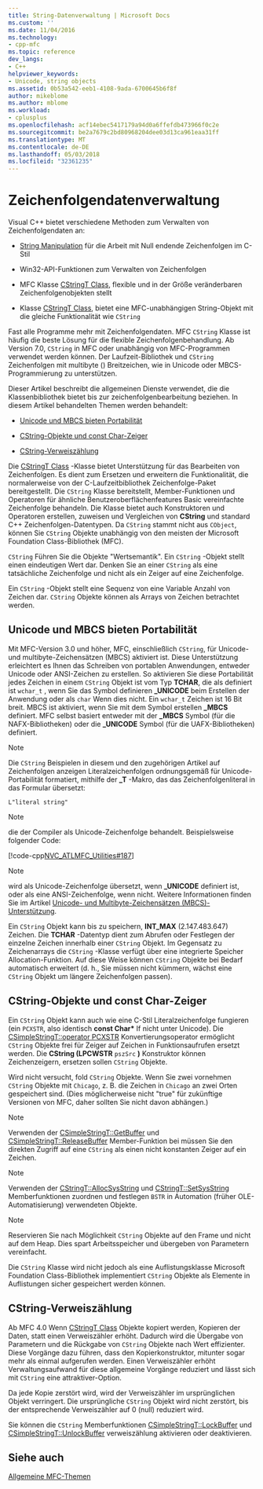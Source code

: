 ```yaml
---
title: String-Datenverwaltung | Microsoft Docs
ms.custom: ''
ms.date: 11/04/2016
ms.technology:
- cpp-mfc
ms.topic: reference
dev_langs:
- C++
helpviewer_keywords:
- Unicode, string objects
ms.assetid: 0b53a542-eeb1-4108-9ada-6700645b6f8f
author: mikeblome
ms.author: mblome
ms.workload:
- cplusplus
ms.openlocfilehash: acf14ebec5417179a94d0a6ffefdb473966f0c2e
ms.sourcegitcommit: be2a7679c2bd80968204dee03d13ca961eaa31ff
ms.translationtype: MT
ms.contentlocale: de-DE
ms.lasthandoff: 05/03/2018
ms.locfileid: "32361235"
---
```

# <a name="string-data-management"></a>Zeichenfolgendatenverwaltung
Visual C++ bietet verschiedene Methoden zum Verwalten von Zeichenfolgendaten an:  
  
-   [String Manipulation](../c-runtime-library/string-manipulation-crt.md) für die Arbeit mit Null endende Zeichenfolgen im C-Stil  
  
-   Win32-API-Funktionen zum Verwalten von Zeichenfolgen  
  
-   MFC Klasse [CStringT Class](../atl-mfc-shared/reference/cstringt-class.md), flexible und in der Größe veränderbaren Zeichenfolgenobjekten stellt  
  
-   Klasse [CStringT Class](../atl-mfc-shared/reference/cstringt-class.md), bietet eine MFC-unabhängigen String-Objekt mit die gleiche Funktionalität wie `CString`  
  
 Fast alle Programme mehr mit Zeichenfolgendaten. MFC `CString` Klasse ist häufig die beste Lösung für die flexible Zeichenfolgenbehandlung. Ab Version 7.0, `CString` in MFC oder unabhängig von MFC-Programmen verwendet werden können. Der Laufzeit-Bibliothek und `CString` Zeichenfolgen mit multibyte () Breitzeichen, wie in Unicode oder MBCS-Programmierung zu unterstützen.  
  
 Dieser Artikel beschreibt die allgemeinen Dienste verwendet, die die Klassenbibliothek bietet bis zur zeichenfolgenbearbeitung beziehen. In diesem Artikel behandelten Themen werden behandelt:  
  
-   [Unicode und MBCS bieten Portabilität](#_core_unicode_and_mbcs_provide_portability)  
  
-   [CString-Objekte und const Char-Zeiger](#_core_cstrings_and_const_char_pointers)  
  
-   [CString-Verweiszählung](#_core_cstring_reference_counting)  
  
 Die [CStringT Class](../atl-mfc-shared/reference/cstringt-class.md) -Klasse bietet Unterstützung für das Bearbeiten von Zeichenfolgen. Es dient zum Ersetzen und erweitern die Funktionalität, die normalerweise von der C-Laufzeitbibliothek Zeichenfolge-Paket bereitgestellt. Die `CString` Klasse bereitstellt, Member-Funktionen und Operatoren für ähnliche Benutzeroberflächenfeatures Basic vereinfachte Zeichenfolge behandeln. Die Klasse bietet auch Konstruktoren und Operatoren erstellen, zuweisen und Vergleichen von **CString** und standard C++ Zeichenfolgen-Datentypen. Da `CString` stammt nicht aus `CObject`, können Sie `CString` Objekte unabhängig von den meisten der Microsoft Foundation Class-Bibliothek (MFC).  
  
 `CString` Führen Sie die Objekte "Wertsemantik". Ein `CString` -Objekt stellt einen eindeutigen Wert dar. Denken Sie an einer `CString` als eine tatsächliche Zeichenfolge und nicht als ein Zeiger auf eine Zeichenfolge.  
  
 Ein `CString` -Objekt stellt eine Sequenz von eine Variable Anzahl von Zeichen dar. `CString` Objekte können als Arrays von Zeichen betrachtet werden.  
  
##  <a name="_core_unicode_and_mbcs_provide_portability"></a> Unicode und MBCS bieten Portabilität  
 Mit MFC-Version 3.0 und höher, MFC, einschließlich `CString`, für Unicode- und multibyte-Zeichensätzen (MBCS) aktiviert ist. Diese Unterstützung erleichtert es Ihnen das Schreiben von portablen Anwendungen, entweder Unicode oder ANSI-Zeichen zu erstellen. So aktivieren Sie diese Portabilität jedes Zeichen in einem `CString` Objekt ist vom Typ **TCHAR**, die als definiert ist `wchar_t` , wenn Sie das Symbol definieren **_UNICODE** beim Erstellen der Anwendung oder als `char` Wenn dies nicht. Ein `wchar_t` Zeichen ist 16 Bit breit. MBCS ist aktiviert, wenn Sie mit dem Symbol erstellen **_MBCS** definiert. MFC selbst basiert entweder mit der **_MBCS** Symbol (für die NAFX-Bibliotheken) oder die **_UNICODE** Symbol (für die UAFX-Bibliotheken) definiert.  
  
> [!NOTE]
>  Die `CString` Beispielen in diesem und den zugehörigen Artikel auf Zeichenfolgen anzeigen Literalzeichenfolgen ordnungsgemäß für Unicode-Portabilität formatiert, mithilfe der **_T** -Makro, das das Zeichenfolgenliteral in das Formular übersetzt:  
  
 `L"literal string"`  
  
> [!NOTE]
>  die der Compiler als Unicode-Zeichenfolge behandelt. Beispielsweise folgender Code:  
  
 [!code-cpp[NVC_ATLMFC_Utilities#187](../atl-mfc-shared/codesnippet/cpp/string-data-management_1.cpp)]  
  
> [!NOTE]
>  wird als Unicode-Zeichenfolge übersetzt, wenn **_UNICODE** definiert ist, oder als eine ANSI-Zeichenfolge, wenn nicht. Weitere Informationen finden Sie im Artikel [Unicode- und Multibyte-Zeichensätzen (MBCS)-Unterstützung](../atl-mfc-shared/unicode-and-multibyte-character-set-mbcs-support.md).  
  
 Ein `CString` Objekt kann bis zu speichern, **INT_MAX** (2.147.483.647) Zeichen. Die **TCHAR** -Datentyp dient zum Abrufen oder Festlegen der einzelne Zeichen innerhalb einer `CString` Objekt. Im Gegensatz zu Zeichenarrays die `CString` -Klasse verfügt über eine integrierte Speicher Allocation-Funktion. Auf diese Weise können `CString` Objekte bei Bedarf automatisch erweitert (d. h., Sie müssen nicht kümmern, wächst eine `CString` Objekt um längere Zeichenfolgen passen).  
  
##  <a name="_core_cstrings_and_const_char_pointers"></a> CString-Objekte und const Char-Zeiger  
 Ein `CString` Objekt kann auch wie eine C-Stil Literalzeichenfolge fungieren (ein `PCXSTR`, also identisch **const Char\***  If nicht unter Unicode). Die [CSimpleStringT::operator PCXSTR](../atl-mfc-shared/reference/csimplestringt-class.md#operator_pcxstr) Konvertierungsoperator ermöglicht `CString` Objekte frei für Zeiger auf Zeichen in Funktionsaufrufen ersetzt werden. Die **CString (LPCWSTR** `pszSrc` **)** Konstruktor können Zeichenzeigern, ersetzen sollen `CString` Objekte.  
  
 Wird nicht versucht, fold `CString` Objekte. Wenn Sie zwei vornehmen `CString` Objekte mit `Chicago`, z. B. die Zeichen in `Chicago` an zwei Orten gespeichert sind. (Dies möglicherweise nicht "true" für zukünftige Versionen von MFC, daher sollten Sie nicht davon abhängen.)  
  
> [!NOTE]
>  Verwenden der [CSimpleStringT::GetBuffer](../atl-mfc-shared/reference/csimplestringt-class.md#getbuffer) und [CSimpleStringT::ReleaseBuffer](../atl-mfc-shared/reference/csimplestringt-class.md#releasebuffer) Member-Funktion bei müssen Sie den direkten Zugriff auf eine `CString` als einen nicht konstanten Zeiger auf ein Zeichen.  
  
> [!NOTE]
>  Verwenden der [CStringT::AllocSysString](../atl-mfc-shared/reference/cstringt-class.md#allocsysstring) und [CStringT::SetSysString](../atl-mfc-shared/reference/cstringt-class.md#setsysstring) Memberfunktionen zuordnen und festlegen `BSTR` in Automation (früher OLE-Automatisierung) verwendeten Objekte.  
  
> [!NOTE]
>  Reservieren Sie nach Möglichkeit `CString` Objekte auf den Frame und nicht auf dem Heap. Dies spart Arbeitsspeicher und übergeben von Parametern vereinfacht.  
  
 Die `CString` Klasse wird nicht jedoch als eine Auflistungsklasse Microsoft Foundation Class-Bibliothek implementiert `CString` Objekte als Elemente in Auflistungen sicher gespeichert werden können.  
  
##  <a name="_core_cstring_reference_counting"></a> CString-Verweiszählung  
 Ab MFC 4.0 Wenn [CStringT Class](../atl-mfc-shared/reference/cstringt-class.md) Objekte kopiert werden, Kopieren der Daten, statt einen Verweiszähler erhöht. Dadurch wird die Übergabe von Parametern und die Rückgabe von `CString` Objekte nach Wert effizienter. Diese Vorgänge dazu führen, dass den Kopierkonstruktor, mitunter sogar mehr als einmal aufgerufen werden. Einen Verweiszähler erhöht Verwaltungsaufwand für diese allgemeine Vorgänge reduziert und lässt sich mit `CString` eine attraktiver-Option.  
  
 Da jede Kopie zerstört wird, wird der Verweiszähler im ursprünglichen Objekt verringert. Die ursprüngliche `CString` Objekt wird nicht zerstört, bis der entsprechende Verweiszähler auf 0 (null) reduziert wird.  
  
 Sie können die `CString` Memberfunktionen [CSimpleStringT::LockBuffer](../atl-mfc-shared/reference/csimplestringt-class.md#lockbuffer) und [CSimpleStringT::UnlockBuffer](../atl-mfc-shared/reference/csimplestringt-class.md#unlockbuffer) verweiszählung aktivieren oder deaktivieren.  
  
## <a name="see-also"></a>Siehe auch  
 [Allgemeine MFC-Themen](../mfc/general-mfc-topics.md)

